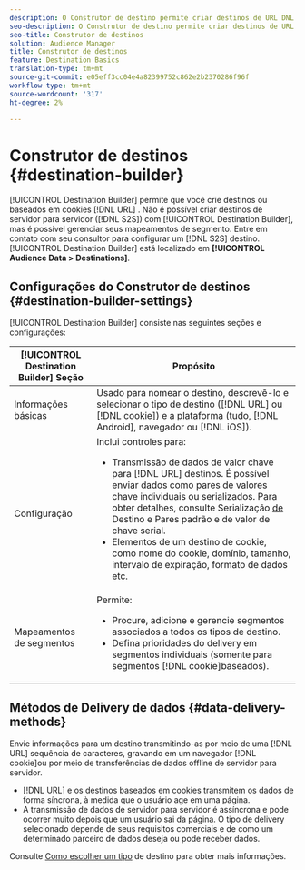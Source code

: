 ```yaml
---
description: O Construtor de destino permite criar destinos de URL DNL ou baseados em cookies. Não é possível criar destinos de servidor para servidor (S2S) com o Construtor de destinos, mas você pode gerenciar seus mapeamentos de segmentos. Entre em contato com seu consultor para configurar um destino S2S. O Construtor de destinos está localizado em Dados de Audiência > Destinos.
seo-description: O Construtor de destino permite criar destinos de URL DNL ou baseados em cookies. Não é possível criar destinos de servidor para servidor (S2S) com o Construtor de destinos, mas você pode gerenciar seus mapeamentos de segmentos. Entre em contato com seu consultor para configurar um destino S2S. O Construtor de destinos está localizado em Dados de Audiência > Destinos.
seo-title: Construtor de destinos
solution: Audience Manager
title: Construtor de destinos
feature: Destination Basics
translation-type: tm+mt
source-git-commit: e05eff3cc04e4a82399752c862e2b2370286f96f
workflow-type: tm+mt
source-wordcount: '317'
ht-degree: 2%

---
```



# Construtor de destinos {#destination-builder}

[!UICONTROL Destination Builder] permite que você crie destinos ou baseados em cookies [!DNL URL] . Não é possível criar destinos de servidor para servidor ([!DNL S2S]) com [!UICONTROL Destination Builder], mas é possível gerenciar seus mapeamentos de segmento. Entre em contato com seu consultor para configurar um [!DNL S2S] destino. [!UICONTROL Destination Builder] está localizado em **[!UICONTROL Audience Data > Destinations]**.

## Configurações do Construtor de destinos {#destination-builder-settings}

<!-- destination-builder.xml -->

[!UICONTROL Destination Builder] consiste nas seguintes seções e configurações:

| [!UICONTROL Destination Builder] Seção | Propósito |
|--- |--- |
| Informações básicas | Usado para nomear o destino, descrevê-lo e selecionar o tipo de destino ([!DNL URL] ou [!DNL cookie]) e a plataforma (tudo, [!DNL Android], navegador ou [!DNL iOS]). |
| Configuração | Inclui controles para: <br/><ul><li>Transmissão de dados de valor chave para [!DNL URL] destinos. É possível enviar dados como pares de valores chave individuais ou serializados. Para obter detalhes, consulte Serialização [de](../../features/destinations/key-value-pairs.md#destination-serialized) Destino e Pares [](../../features/destinations/key-value-pairs.md)padrão e de valor de chave serial. </li><li>Elementos de um destino de cookie, como nome do cookie, domínio, tamanho, intervalo de expiração, formato de dados etc.</li></ul> |
| Mapeamentos de segmentos | Permite: <br/><ul><li>Procure, adicione e gerencie segmentos associados a todos os tipos de destino. </li><li>Defina prioridades do delivery em segmentos individuais (somente para segmentos [!DNL cookie]baseados).</li></ul> |

## Métodos de Delivery de dados {#data-delivery-methods}

Envie informações para um destino transmitindo-as por meio de uma [!DNL URL] sequência de caracteres, gravando em um navegador [!DNL cookie]ou por meio de transferências de dados offline de servidor para servidor.

* [!DNL URL] e os destinos baseados em cookies transmitem os dados de forma síncrona, à medida que o usuário age em uma página.
* A transmissão de dados de servidor para servidor é assíncrona e pode ocorrer muito depois que um usuário sai da página. O tipo de delivery selecionado depende de seus requisitos comerciais e de como um determinado parceiro de dados deseja ou pode receber dados.

Consulte [Como escolher um tipo](../../features/destinations/destinations.md) de destino para obter mais informações.